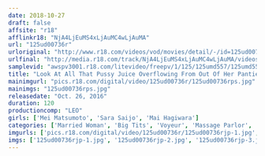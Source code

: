 ```yaml
---
date: 2018-10-27
draft: false
affsite: "r18"
afflinkr18: "NjA4LjEuMS4xLjAuMC4wLjAuMA"
url: "125ud00736r"
urloriginal: "http://www.r18.com/videos/vod/movies/detail/-/id=125ud00736r"
urlfinal: "http://media.r18.com/track/NjA4LjEuMS4xLjAuMC4wLjAuMA/videos/vod/movies/detail/-/id=125ud00736r"
samplevid: "awspv3001.r18.com/litevideo/freepv/1/125/125umd557/125umd557_dmb_w.mp4"
title: "Look At All That Pussy Juice Overflowing From Out Of Her Panties!! This Big Tits Married Woman Is Begging For Cock Insertion While Getting A Hot Oil Massage"
mainimgurl: "pics.r18.com/digital/video/125ud00736r/125ud00736rps.jpg"
mainimgs: "125ud00736rps.jpg"
releasedate: "Oct. 26, 2016"
duration: 120
productioncomp: "LEO"
girls: ['Mei Matsumoto', 'Sara Saijo', 'Mai Hagiwara']
categories: ['Married Woman', 'Big Tits', 'Voyeur', 'Massage Parlor', 'Massage', 'Hi-Def']
imgurls: ['pics.r18.com/digital/video/125ud00736r/125ud00736rjp-1.jpg', 'pics.r18.com/digital/video/125ud00736r/125ud00736rjp-2.jpg', 'pics.r18.com/digital/video/125ud00736r/125ud00736rjp-3.jpg', 'pics.r18.com/digital/video/125ud00736r/125ud00736rjp-4.jpg', 'pics.r18.com/digital/video/125ud00736r/125ud00736rjp-5.jpg', 'pics.r18.com/digital/video/125ud00736r/125ud00736rjp-6.jpg', 'pics.r18.com/digital/video/125ud00736r/125ud00736rjp-7.jpg', 'pics.r18.com/digital/video/125ud00736r/125ud00736rjp-8.jpg', 'pics.r18.com/digital/video/125ud00736r/125ud00736rjp-9.jpg', 'pics.r18.com/digital/video/125ud00736r/125ud00736rjp-10.jpg', 'pics.r18.com/digital/video/125ud00736r/125ud00736rjp-11.jpg', 'pics.r18.com/digital/video/125ud00736r/125ud00736rjp-12.jpg', 'pics.r18.com/digital/video/125ud00736r/125ud00736rjp-13.jpg', 'pics.r18.com/digital/video/125ud00736r/125ud00736rjp-14.jpg', 'pics.r18.com/digital/video/125ud00736r/125ud00736rjp-15.jpg', 'pics.r18.com/digital/video/125ud00736r/125ud00736rjp-16.jpg', 'pics.r18.com/digital/video/125ud00736r/125ud00736rjp-17.jpg', 'pics.r18.com/digital/video/125ud00736r/125ud00736rjp-18.jpg', 'pics.r18.com/digital/video/125ud00736r/125ud00736rjp-19.jpg', 'pics.r18.com/digital/video/125ud00736r/125ud00736rjp-20.jpg']
imgs: ['125ud00736rjp-1.jpg', '125ud00736rjp-2.jpg', '125ud00736rjp-3.jpg', '125ud00736rjp-4.jpg', '125ud00736rjp-5.jpg', '125ud00736rjp-6.jpg', '125ud00736rjp-7.jpg', '125ud00736rjp-8.jpg', '125ud00736rjp-9.jpg', '125ud00736rjp-10.jpg', '125ud00736rjp-11.jpg', '125ud00736rjp-12.jpg', '125ud00736rjp-13.jpg', '125ud00736rjp-14.jpg', '125ud00736rjp-15.jpg', '125ud00736rjp-16.jpg', '125ud00736rjp-17.jpg', '125ud00736rjp-18.jpg', '125ud00736rjp-19.jpg', '125ud00736rjp-20.jpg']
---
```

